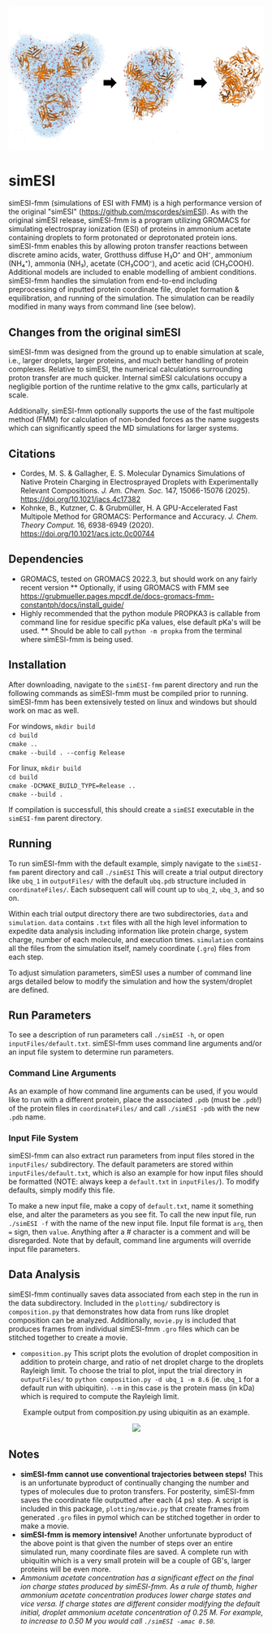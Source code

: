 ![Cover Image](/assets/cover_image.jpg)
# simESI
simESI-fmm (simulations of ESI with FMM) is a high performance version of the original "simESI" (https://github.com/mscordes/simESI). As with the original simESI release, simESI-fmm is a program utilizing GROMACS for simulating electrospray ionization (ESI) of proteins in ammonium acetate containing droplets to form protonated or deprotonated protein ions. simESI-fmm enables this by allowing proton transfer reactions between discrete amino acids, water, Grotthuss diffuse H₃O⁺ and OH⁻, ammonium (NH₄⁺), ammonia (NH₃), acetate (CH₃COO⁻), and acetic acid (CH₃COOH). Additional models are included to enable modelling of ambient conditions. simESI-fmm handles the simulation from end-to-end including preprocessing of inputted protein coordinate file, droplet formation & equilibration, and running of the simulation. The simulation can be readily modified in many ways from command line (see below). 

## Changes from the original simESI 
simESI-fmm was designed from the ground up to enable simulation at scale, i.e., larger droplets, larger proteins, and much better handling of protein complexes. Relative to simESI, the numerical calculations surrounding proton transfer are much quicker. Internal simESI calculations occupy a negligible portion of the runtime relative to the gmx calls, particularly at scale.

Additionally, simESI-fmm optionally supports the use of the fast multipole method (FMM) for calculation of non-bonded forces as the name suggests which can significantly speed the MD simulations for larger systems. 

## Citations
* Cordes, M. S. & Gallagher, E. S. Molecular Dynamics Simulations of Native Protein Charging in Electrosprayed Droplets with Experimentally Relevant Compositions. *J. Am. Chem. Soc.* 147, 15066-15076 (2025). https://doi.org/10.1021/jacs.4c17382
* Kohnke, B., Kutzner, C. & Grubmüller, H. A GPU-Accelerated Fast Multipole Method for GROMACS: Performance and Accuracy. *J. Chem. Theory Comput.* 16, 6938-6949 (2020). https://doi.org/10.1021/acs.jctc.0c00744

## Dependencies
* GROMACS, tested on GROMACS 2022.3, but should work on any fairly recent version
 ** Optionally, if using GROMACS with FMM see https://grubmueller.pages.mpcdf.de/docs-gromacs-fmm-constantph/docs/install_guide/
* Highly recommended that the python module PROPKA3 is callable from command line for residue specific pKa values, else default pKa's will be used.
 ** Should be able to call ```python -m propka``` from the terminal where simESI-fmm is being used.

## Installation 
After downloading, navigate to the ```simESI-fmm``` parent directory and run the following commands as simESI-fmm must be compiled prior to running. simESI-fmm has been extensively tested on linux and windows but should work on mac as well.

For windows,
```mkdir build``` <br />
```cd build``` <br />
```cmake ..``` <br />
```cmake --build . --config Release``` <br />

For linux,
```mkdir build``` <br />
```cd build``` <br />
```cmake -DCMAKE_BUILD_TYPE=Release ..``` <br />
```cmake --build .``` <br />

If compilation is successfull, this should create a ```simESI``` executable in the ```simESI-fmm``` parent directory.

## Running 
To run simESI-fmm with the default example, simply navigate to the ```simESI-fmm``` parent directory and call ```./simESI``` This will create a trial output directory like ```ubq_1``` in ```outputFiles/``` with the default ```ubq.pdb``` structure included in ```coordinateFiles/```. Each subsequent call will count up to ```ubq_2```, ```ubq_3```, and so on.

Within each trial output directory there are two subdirectories, ```data``` and ```simulation```. ```data``` contains ```.txt``` files with all the high level information to expedite data analysis including information like protein charge, system charge, number of each molecule, and execution times. ```simulation``` contains all the files from the simulation itself, namely coordinate (```.gro```) files from each step. 

To adjust simulation parameters, simESI uses a number of command line args detailed below to modify the simulation and how the system/droplet are defined.  

## Run Parameters
To see a description of run parameters call ```./simESI -h```, or open ```inputFiles/default.txt```. simESI-fmm uses command line arguments and/or an input file system to determine run parameters.

### Command Line Arguments
As an example of how command line arguments can be used, if you would like to run with a different protein, place the associated ```.pdb``` (must be ```.pdb```!) of the protein files in ```coordinateFiles/``` and call ```./simESI -pdb``` with the new ```.pdb``` name. 

### Input File System
simESI-fmm can also extract run parameters from input files stored in the ```inputFiles/``` subdirectory. The default parameters are stored within ```inputFiles/default.txt```, which is also an example for how input files should be formatted (NOTE: always keep a ```default.txt``` in ```inputFiles/```). To modify defaults, simply modify this file.

To make a new input file, make a copy of ```default.txt```, name it something else, and alter the parameters as you see fit. To call the new input file, run ```./simESI -f``` with the name of the new input file. Input file format is ```arg```, then ```=``` sign, then ```value```. Anything after a # character is a comment and will be disregarded. Note that by default, command line arguments will override input file parameters.

## Data Analysis
simESI-fmm continually saves data associated from each step in the run in the data subdirectory. Included in the ```plotting/``` subdirectory is ```composition.py``` that demonstrates how data from runs like droplet composition can be analyzed. Additionally, ```movie.py``` is included that produces frames from individual simESI-fmm ```.gro``` files which can be stitched together to create a movie.

* ```composition.py``` This script plots the evolution of droplet composition in addition to protein charge, and ratio of net droplet charge to the droplets Rayleigh limit. To choose the trial to plot, input the trial directory in ```outputFiles/``` to ```python composition.py -d ubq_1 -m 8.6``` (ie. ```ubq_1``` for a default run with ubiquitin). ```--m``` in this case is the protein mass (in kDa) which is required to compute the Rayleigh limit.

<p align="center">Example output from composition.py using ubiquitin as an example.</p>

<p align="center">
  <img src="/assets/sysinfo_ex_ubq.png" width="500">
</p>

## Notes
* **simESI-fmm cannot use conventional trajectories between steps!** This is an unfortunate byproduct of continually changing the number and types of molecules due to proton transfers. For posterity, simESI-fmm saves the coordinate file outputted after each (4 ps) step. A script is included in this package, ```plotting/movie.py``` that create frames from generated ```.gro``` files in pymol which can be stitched together in order to make a movie.
* **simESI-fmm is memory intensive!** Another unfortunate byproduct of the above point is that given the number of steps over an entire simulated run, many coordinate files are saved. A complete run with ubiquitin which is a very small protein will be a couple of GB's, larger proteins will be even more.
* *Ammonium acetate concentration has a significant effect on the final ion charge states produced by simESI-fmm. As a rule of thumb, higher ammonium acetate concentration produces lower charge states and vice versa. If charge states are different consider modifying the default initial, droplet ammonium acetate concentration of 0.25 M. For example, to increase to 0.50 M you would call ```./simESI -amac 0.50```.*
